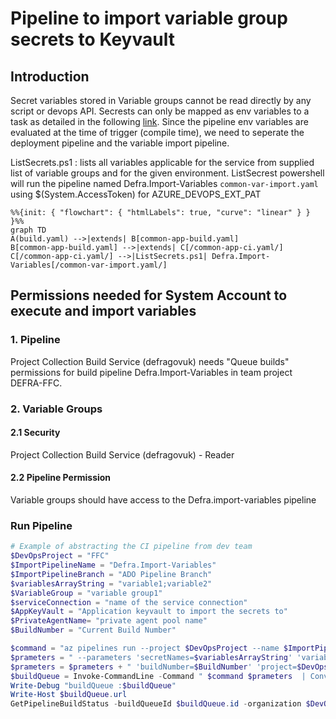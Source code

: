 
# Pipeline to import variable group secrets to Keyvault

## Introduction

Secret variables stored in Variable groups cannot be read directly by any script or devops API.
Secrests can only be mapped as env variables to a task as detailed in the following [link](https://www.winopsdba.com/blog/azure-devops-expose-secret-variable.html).
Since the pipeline env variables are evaluated at the time of trigger (compile time), we need to seperate the deployment pipeline and the variable import pipeline.

ListSecrets.ps1 : lists all variables applicable for the service from supplied list of variable groups and for the given environment.
ListSecrest powershell will run the pipeline named Defra.Import-Variables `common-var-import.yaml` using $(System.AccessToken) for AZURE_DEVOPS_EXT_PAT


```mermaid
%%{init: { "flowchart": { "htmlLabels": true, "curve": "linear" } } }%%
graph TD
A(build.yaml) -->|extends| B[common-app-build.yaml]
B[common-app-build.yaml] -->|extends| C[/common-app-ci.yaml/]
C[/common-app-ci.yaml/] -->|ListSecrets.ps1| Defra.Import-Variables[/common-var-import.yaml/]

```

## Permissions needed for System Account to execute and import variables

### 1. Pipeline

Project Collection Build Service (defragovuk) needs "Queue builds" permissions for build pipeline Defra.Import-Variables in team project DEFRA-FFC.

### 2. Variable Groups

#### 2.1 Security

Project Collection Build Service (defragovuk) - Reader

#### 2.2 Pipeline Permission

Variable groups should have access to the Defra.import-variables pipeline

### Run Pipeline

```powershell
# Example of abstracting the CI pipeline from dev team
$DevOpsProject = "FFC"
$ImportPipelineName = "Defra.Import-Variables"
$ImportPipelineBranch = "ADO Pipeline Branch"
$variablesArrayString = "variable1;variable2"
$VariableGroup = "variable group1"
$serviceConnection = "name of the service connection"
$AppKeyVault = "Application keyvault to import the secrets to"
$PrivateAgentName= "private agent pool name"
$BuildNumber = "Current Build Number"

$command = "az pipelines run --project $DevOpsProject --name $ImportPipelineName --branch $ImportPipelineBranch"
$prameters = " --parameters 'secretNames=$variablesArrayString' 'variableGroups=$VariableGroup' 'serviceConnection=$ServiceConnection' 'appKeyVault=$AppKeyVault' 'privateAgentName=$PrivateAgentName' "
$prameters = $prameters + " 'buildNumber=$BuildNumber' 'project=$DevOpsProject' 'organization=$DevOpOrganization' 'branch=$ImportPipelineBranch'"
$buildQueue = Invoke-CommandLine -Command " $command $prameters  | ConvertFrom-Json" 
Write-Debug "buildQueue :$buildQueue"
Write-Host $buildQueue.url
GetPipelineBuildStatus -buildQueueId $buildQueue.id -organization $DevOpOrganization -project $DevOpsProject


```